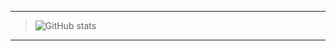 <!-- # 👋 안녕하세요, 임승렬입니다. -->
<!--
> 👀 I’m interested in ...
> 
> 🌱 I’m currently learning ...
> 
> 💞️ I’m looking to collaborate on ...
> 
> 📫 How to reach me ...
>
-->
<!--
> ![](https://img.shields.io/badge/Instagram-E4405F?style=for-the-badge&logo=instagram&logoColor=white) 
> ![](https://img.shields.io/badge/Notion-%23000000.svg?style=for-the-badge&logo=notion&logoColor=white)
-->
-----
>![GitHub stats](https://github-readme-stats.vercel.app/api/top-langs?username=LimSR12&show_icons=true&theme=gruvbox)
<!---
// chart link
https://github.com/anuraghazra/github-readme-stats/blob/master/docs/readme_kr.md
--->
-----




<!--- ![]([https://starchart.cc/{LimSR12}/{C}.svg](https://github-readme-stats.vercel.app/api/top-langs/?username={LimSR12}&theme=blue-green&show_icons=true)) --->




<!---
skills
--->
<!---
![](https://img.shields.io/badge/HTML-239120?style=for-the-badge&logo=html5&logoColor=white)
![](https://img.shields.io/badge/CSS-239120?&style=for-the-badge&logo=css3&logoColor=white)

![](https://img.shields.io/badge/JavaScript-F7DF1E?style=for-the-badge&logo=JavaScript&logoColor=white)
![](https://img.shields.io/badge/Node.js-43853D?style=for-the-badge&logo=node.js&logoColor=white)
![](https://img.shields.io/badge/Express.js-404D59?style=for-the-badge)
![](https://img.shields.io/badge/React-20232A?style=for-the-badge&logo=react&logoColor=61DAFB)
![](https://img.shields.io/badge/jQuery-0769AD?style=for-the-badge&logo=jquery&logoColor=white)

![](https://img.shields.io/badge/MySQL-00000F?style=for-the-badge&logo=mysql&logoColor=white)
![](https://img.shields.io/badge/MongoDB-4EA94B?style=for-the-badge&logo=mongodb&logoColor=white)

![](https://img.shields.io/badge/Amazon_AWS-FF9900?style=for-the-badge&logo=amazonaws&logoColor=white)

![](https://img.shields.io/badge/C-00599C?style=for-the-badge&logo=c&logoColor=white)
![](https://img.shields.io/badge/C%2B%2B-00599C?style=for-the-badge&logo=c%2B%2B&logoColor=white)
![](https://img.shields.io/badge/Java-ED8B00?style=for-the-badge&logo=openjdk&logoColor=white)
--->

<!---
LimSR12/LimSR12 is a ✨ special ✨ repository because its `README.md` (this file) appears on your GitHub profile.
You can click the Preview link to take a look at your changes.
--->
